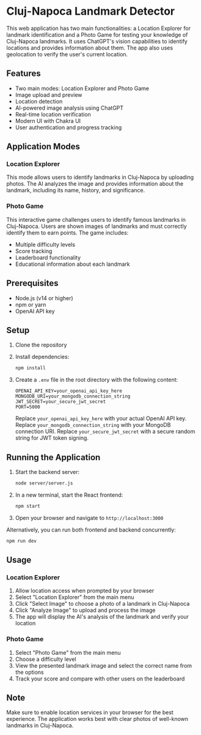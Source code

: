 # Cluj-Napoca Landmark Detector

This web application has two main functionalities: a Location Explorer for landmark identification and a Photo Game for testing your knowledge of Cluj-Napoca landmarks. It uses ChatGPT's vision capabilities to identify locations and provides information about them. The app also uses geolocation to verify the user's current location.

## Features

- Two main modes: Location Explorer and Photo Game
- Image upload and preview
- Location detection
- AI-powered image analysis using ChatGPT
- Real-time location verification
- Modern UI with Chakra UI
- User authentication and progress tracking

## Application Modes

### Location Explorer
This mode allows users to identify landmarks in Cluj-Napoca by uploading photos. The AI analyzes the image and provides information about the landmark, including its name, history, and significance.

### Photo Game
This interactive game challenges users to identify famous landmarks in Cluj-Napoca. Users are shown images of landmarks and must correctly identify them to earn points. The game includes:
- Multiple difficulty levels
- Score tracking
- Leaderboard functionality
- Educational information about each landmark

## Prerequisites

- Node.js (v14 or higher)
- npm or yarn
- OpenAI API key

## Setup

1. Clone the repository
2. Install dependencies:
   ```bash
   npm install
   ```

3. Create a `.env` file in the root directory with the following content:
   ```
   OPENAI_API_KEY=your_openai_api_key_here
   MONGODB_URI=your_mongodb_connection_string
   JWT_SECRET=your_secure_jwt_secret
   PORT=5000
   ```
   Replace `your_openai_api_key_here` with your actual OpenAI API key.
   Replace `your_mongodb_connection_string` with your MongoDB connection URI.
   Replace `your_secure_jwt_secret` with a secure random string for JWT token signing.

## Running the Application

1. Start the backend server:
   ```bash
   node server/server.js
   ```

2. In a new terminal, start the React frontend:
   ```bash
   npm start
   ```

3. Open your browser and navigate to `http://localhost:3000`

Alternatively, you can run both frontend and backend concurrently:
   ```bash
   npm run dev
   ```

## Usage

### Location Explorer
1. Allow location access when prompted by your browser
2. Select "Location Explorer" from the main menu
3. Click "Select Image" to choose a photo of a landmark in Cluj-Napoca
4. Click "Analyze Image" to upload and process the image
5. The app will display the AI's analysis of the landmark and verify your location

### Photo Game
1. Select "Photo Game" from the main menu
2. Choose a difficulty level
3. View the presented landmark image and select the correct name from the options
4. Track your score and compare with other users on the leaderboard

## Note

Make sure to enable location services in your browser for the best experience. The application works best with clear photos of well-known landmarks in Cluj-Napoca.
